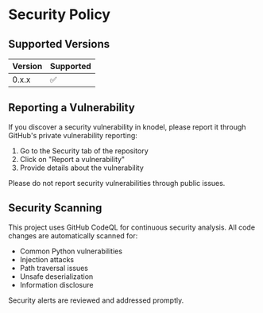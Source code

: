 # Security Policy

## Supported Versions

| Version | Supported          |
| ------- | ------------------ |
| 0.x.x   | :white_check_mark: |

## Reporting a Vulnerability

If you discover a security vulnerability in knodel, please report it through GitHub's private vulnerability reporting:

1. Go to the Security tab of the repository
2. Click on "Report a vulnerability"
3. Provide details about the vulnerability

Please do not report security vulnerabilities through public issues.

## Security Scanning

This project uses GitHub CodeQL for continuous security analysis. All code changes are automatically scanned for:
- Common Python vulnerabilities
- Injection attacks
- Path traversal issues
- Unsafe deserialization
- Information disclosure

Security alerts are reviewed and addressed promptly.
